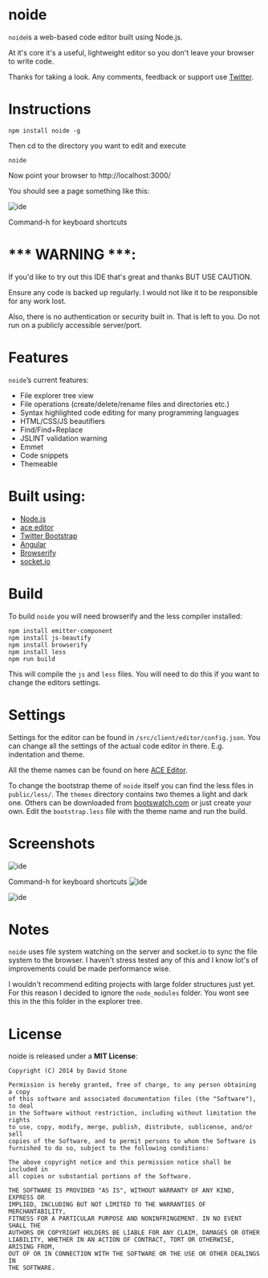 
noide
====

`noide`is a web-based code editor built using Node.js.

At it's core it's a useful, lightweight editor so you don't leave your browser to write code.

Thanks for taking a look. Any comments, feedback or support use [Twitter](https://twitter.com/node_ide).


Instructions
============

`npm install noide -g`

Then cd to the directory you want to edit and execute

`noide`

Now point your browser to http://localhost:3000/

You should see a page something like this:

![ide](https://raw.github.com/davidjamesstone/noide/gh-pages/images/1.jpg "IDE")

Command-h for keyboard shortcuts

*** WARNING ***:
================
If you'd like to try out this IDE that's great and thanks BUT USE CAUTION.

Ensure any code is backed up regularly.
I would not like it to be responsible for any work lost.

Also, there is no authentication or security built in. That is left to you. Do not run on a publicly accessible server/port.


Features
========

`noide`’s current features:

- File explorer tree view
- File operations (create/delete/rename files and directories etc.)
- Syntax highlighted code editing for many programming languages
- HTML/CSS/JS beautifiers
- Find/Find+Replace
- JSLINT validation warning
- Emmet
- Code snippets
- Themeable

Built using:
============

- [Node.js](https://github.com/joyent/node)
- [ace editor](https://github.com/ajaxorg/ace)
- [Twitter Bootstrap](https://github.com/twbs/bootstrap)
- [Angular](https://github.com/angular/angular.js)
- [Browserify](https://github.com/substack/node-browserify)
- [socket.io](https://github.com/LearnBoost/socket.io)


Build
=====

To build `noide` you will need browserify and the less compiler installed:

```
npm install emitter-component
npm install js-beautify
npm install browserify
npm install less
npm run build
```

This will compile the `js` and `less` files.
You will need to do this if you want to change the editors settings.

Settings
========
Settings for the editor can be found in `/src/client/editor/config.json`.
You can change all the settings of the actual code editor in there. E.g. indentation and theme.

All the theme names can be found on here [ACE Editor](http://ace.c9.io/build/kitchen-sink.html).

To change the bootstrap theme of `noide` itself you can find the less files in `public/less/`.
The `themes` directory contains two themes a light and dark one. Others can be downloaded
from [bootswatch.com](http://bootswatch.com/) or just create your own. Edit the `bootstrap.less`
file with the theme name and run the build.


Screenshots
===========

![ide](https://raw.github.com/davidjamesstone/noide/gh-pages/images/2.jpg "File System Editor Features")

Command-h for keyboard shortcuts
![ide](https://raw.github.com/davidjamesstone/noide/gh-pages/images/3.jpg "Keyboard Shortcuts")

![ide](https://raw.github.com/davidjamesstone/noide/gh-pages/images/4.jpg "Alternative themes")


Notes
=====
`noide` uses file system watching on the server and socket.io to sync the file system to the browser.
I haven't stress tested any of this and I know lot's of improvements could be made performance wise.

I wouldn't recommend editing projects with large folder structures just yet.
For this reason I decided to ignore the `node_modules` folder. 
You wont see this in the this folder in the explorer tree.


License
=======

noide is released under a **MIT License**:

    Copyright (C) 2014 by David Stone

    Permission is hereby granted, free of charge, to any person obtaining a copy
    of this software and associated documentation files (the "Software"), to deal
    in the Software without restriction, including without limitation the rights
    to use, copy, modify, merge, publish, distribute, sublicense, and/or sell
    copies of the Software, and to permit persons to whom the Software is
    furnished to do so, subject to the following conditions:

    The above copyright notice and this permission notice shall be included in
    all copies or substantial portions of the Software.

    THE SOFTWARE IS PROVIDED "AS IS", WITHOUT WARRANTY OF ANY KIND, EXPRESS OR
    IMPLIED, INCLUDING BUT NOT LIMITED TO THE WARRANTIES OF MERCHANTABILITY,
    FITNESS FOR A PARTICULAR PURPOSE AND NONINFRINGEMENT. IN NO EVENT SHALL THE
    AUTHORS OR COPYRIGHT HOLDERS BE LIABLE FOR ANY CLAIM, DAMAGES OR OTHER
    LIABILITY, WHETHER IN AN ACTION OF CONTRACT, TORT OR OTHERWISE, ARISING FROM,
    OUT OF OR IN CONNECTION WITH THE SOFTWARE OR THE USE OR OTHER DEALINGS IN
    THE SOFTWARE.
